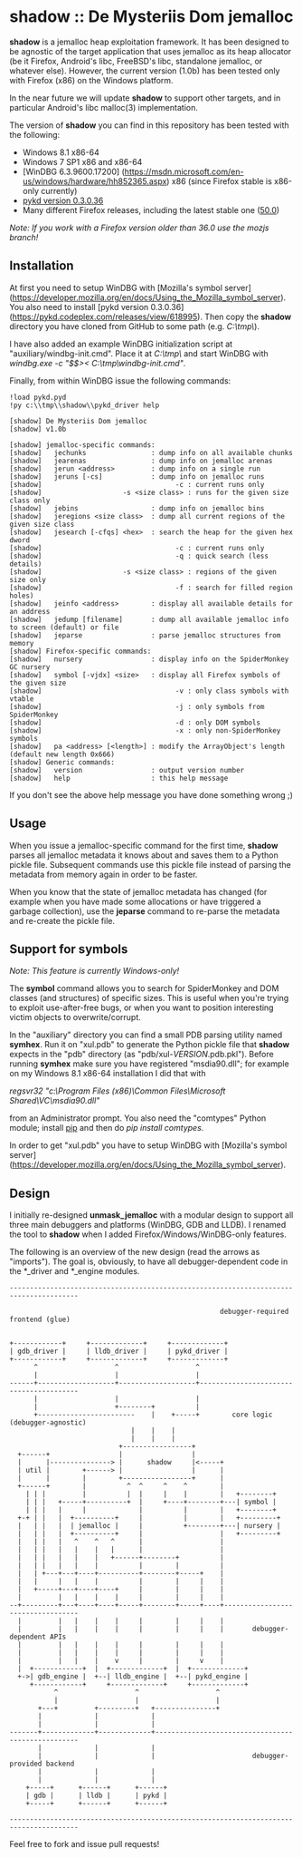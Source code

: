 shadow :: De Mysteriis Dom jemalloc
===================================

**shadow** is a jemalloc heap exploitation framework. It has been designed
to be agnostic of the target application that uses jemalloc as its heap
allocator (be it Firefox, Android's libc, FreeBSD's libc, standalone jemalloc,
or whatever else). However, the current version (1.0b) has been tested only
with Firefox (x86) on the Windows platform.

In the near future we will update **shadow** to support other targets, and
in particular Android's libc malloc(3) implementation.

The version of **shadow** you can find in this repository has been tested with
the following:

* Windows 8.1 x86-64
* Windows 7 SP1 x86 and x86-64
* [WinDBG 6.3.9600.17200]
(https://msdn.microsoft.com/en-us/windows/hardware/hh852365.aspx)
x86 (since Firefox stable is x86-only currently)
* [pykd version 0.3.0.36](https://pykd.codeplex.com/releases/view/618995)
* Many different Firefox releases, including the latest stable one
([50.0](http://ftp.mozilla.org/pub/mozilla.org/firefox/releases/50.0/))

*Note: If you work with a Firefox version older than 36.0 use the mozjs branch!*

Installation
------------

At first you need to setup WinDBG with [Mozilla's symbol server]
(https://developer.mozilla.org/en/docs/Using_the_Mozilla_symbol_server).
You also need to install [pykd version 0.3.0.36]
(https://pykd.codeplex.com/releases/view/618995). Then copy the **shadow**
directory you have cloned from GitHub to some path (e.g. *C:\\tmp\\*).

I have also added an example WinDBG initialization script at
"auxiliary/windbg-init.cmd". Place it at *C:\\tmp\\* and start WinDBG with
*windbg.exe -c "$$>< C:\tmp\windbg-init.cmd"*.

Finally, from within WinDBG issue the following commands:

```
!load pykd.pyd
!py c:\\tmp\\shadow\\pykd_driver help

[shadow] De Mysteriis Dom jemalloc
[shadow] v1.0b

[shadow] jemalloc-specific commands:
[shadow]   jechunks                : dump info on all available chunks
[shadow]   jearenas                : dump info on jemalloc arenas
[shadow]   jerun <address>         : dump info on a single run
[shadow]   jeruns [-cs]            : dump info on jemalloc runs
[shadow]                                 -c : current runs only
[shadow]                    -s <size class> : runs for the given size class only
[shadow]   jebins                  : dump info on jemalloc bins
[shadow]   jeregions <size class>  : dump all current regions of the given size class
[shadow]   jesearch [-cfqs] <hex>  : search the heap for the given hex dword
[shadow]                                 -c : current runs only
[shadow]                                 -q : quick search (less details)
[shadow]                    -s <size class> : regions of the given size only
[shadow]                                 -f : search for filled region holes)
[shadow]   jeinfo <address>        : display all available details for an address
[shadow]   jedump [filename]       : dump all available jemalloc info to screen (default) or file
[shadow]   jeparse                 : parse jemalloc structures from memory
[shadow] Firefox-specific commands:
[shadow]   nursery                 : display info on the SpiderMonkey GC nursery
[shadow]   symbol [-vjdx] <size>   : display all Firefox symbols of the given size
[shadow]                                 -v : only class symbols with vtable
[shadow]                                 -j : only symbols from SpiderMonkey
[shadow]                                 -d : only DOM symbols
[shadow]                                 -x : only non-SpiderMonkey symbols
[shadow]   pa <address> [<length>] : modify the ArrayObject's length (default new length 0x666)
[shadow] Generic commands:
[shadow]   version                 : output version number
[shadow]   help                    : this help message
```

If you don't see the above help message you have done something wrong ;)

Usage
-----

When you issue a jemalloc-specific command for the first time, **shadow** parses
all jemalloc metadata it knows about and saves them to a Python pickle file.
Subsequent commands use this pickle file instead of parsing the metadata from
memory again in order to be faster.

When you know that the state of jemalloc metadata has changed (for example when
you have made some allocations or have triggered a garbage collection), use the
**jeparse** command to re-parse the metadata and re-create the pickle file.

Support for symbols
-------------------

*Note: This feature is currently Windows-only!*

The **symbol** command allows you to search for SpiderMonkey and DOM classes (and
structures) of specific sizes. This is useful when you're trying to exploit
use-after-free bugs, or when you want to position interesting victim objects to
overwrite/corrupt.

In the "auxiliary" directory you can find a small PDB parsing utility named **symhex**.
Run it on "xul.pdb" to generate the Python pickle file that **shadow** expects in
the "pdb" directory (as "pdb/xul-*VERSION*.pdb.pkl"). Before running **symhex** make
sure you have registered "msdia90.dll"; for example on my Windows 8.1 x86-64
installation I did that with

*regsvr32 "c:\Program Files (x86)\Common Files\Microsoft Shared\VC\msdia90.dll"*

from an Administrator prompt. You also need the "comtypes" Python module; install
[pip](https://pip.pypa.io/en/latest/installing.html) and then do
*pip install comtypes*.

In order to get "xul.pdb" you have to setup WinDBG with [Mozilla's symbol server]
(https://developer.mozilla.org/en/docs/Using_the_Mozilla_symbol_server).

Design
------

I initially re-designed **unmask_jemalloc** with a modular design to support all
three main debuggers and platforms (WinDBG, GDB and LLDB). I renamed the tool to
**shadow** when I added Firefox/Windows/WinDBG-only features.

The following is an overview of the new design (read the arrows as "imports"). The
goal is, obviously, to have all debugger-dependent code in the *_driver and *_engine
modules.

    ---------------------------------------------------------------------------------------

                                                        debugger-required frontend (glue)


    +------------+     +-------------+     +-------------+
    | gdb_driver |     | lldb_driver |     | pykd_driver |
    +------------+     +-------------+     +-------------+
          ^                   ^                   ^
          |                   |                   |
    ------+-------------------+-------------------+----------------------------------------
          |                   |                   |   
          |                   +--------+          |
          +------------------------    |    +-----+        core logic (debugger-agnostic)
                                  |    |    |
                                  |    |    |
                               +-----------------+
      +------+                 |                 |
      |      |---------------> |      shadow     |<-----+
      | util |        +------> |                 |      |
      |      |        |        +-----------------+      |
      +------+        |          ^  ^     ^    ^        |
        | | |         |          |  |     |    |        |   +--------+
        | | |   +-----+----------+  |     +----+--------+---| symbol |
        | | |   |     |             |          |        |   +--------+
      +-+ | |   |  +----------+     |          |        |   +---------+
      |   | |   |  | jemalloc |     |          +--------+---| nursery |
      |   | |   |  +----------+     |                   |   +---------+
      |   | |   |   ^    ^   ^      |                   |
      |   | |   |   |    |   |      |                   |
      |   | |   |   |    |   +------+--------+          |
      |   | |   |   |    |          |        |          |
      |   | +---+---+----+----------+--------+-----+    |
      |   |     |   |    |          |        |     |    |
      |   +-----+---+----+----+     |        |     |    |
      |         |   |    |    |     |        |     |    |
    --+---------+---+----+----+-----+--------+-----+----+----------------------------------
      |         |   |    |    |     |        |     |    |
      |         |   |    |    |     |        |     |    |       debugger-dependent APIs
      |         |   |    |    |     |        |     |    |
      |         |   |    |    |     |        |     |    |
      |         |   |    |    v     |        |     v    |
      |  +------------+  |  +-------------+  |  +-------------+
      +->| gdb_engine |  +--| lldb_engine |  +--| pykd_engine |
         +------------+     +-------------+     +-------------+
               ^                   ^                   ^
               |                   |                   |
           +---+         +---------+   +---------------+
           |             |             |
           |             |             |
    -------+-------------+-------------+---------------------------------------------------
           |             |             |
           |             |             |                        debugger-provided backend
           |             |             |
           |             |             |
        +-----+      +------+      +------+
        | gdb |      | lldb |      | pykd |
        +-----+      +------+      +------+

    ---------------------------------------------------------------------------------------

Feel free to fork and issue pull requests!

